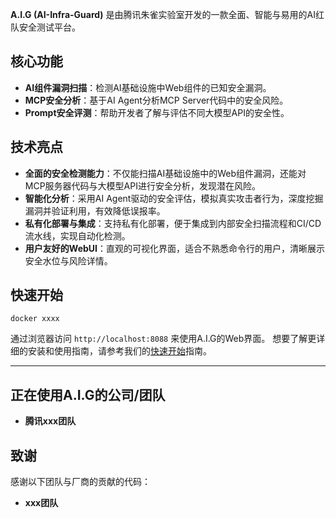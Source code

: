 **A.I.G (AI-Infra-Guard)** 是由腾讯朱雀实验室开发的一款全面、智能与易用的AI红队安全测试平台。

## 核心功能

- **AI组件漏洞扫描**：检测AI基础设施中Web组件的已知安全漏洞。
- **MCP安全分析**：基于AI Agent分析MCP Server代码中的安全风险。
- **Prompt安全评测**：帮助开发者了解与评估不同大模型API的安全性。

## 技术亮点

- **全面的安全检测能力**：不仅能扫描AI基础设施中的Web组件漏洞，还能对MCP服务器代码与大模型API进行安全分析，发现潜在风险。
- **智能化分析**：采用AI Agent驱动的安全评估，模拟真实攻击者行为，深度挖掘漏洞并验证利用，有效降低误报率。
- **私有化部署与集成**：支持私有化部署，便于集成到内部安全扫描流程和CI/CD流水线，实现自动化检测。
- **用户友好的WebUI**：直观的可视化界面，适合不熟悉命令行的用户，清晰展示安全水位与风险详情。

## 快速开始

```
docker xxxx
```
通过浏览器访问 `http://localhost:8088` 来使用A.I.G的Web界面。
想要了解更详细的安装和使用指南，请参考我们的[快速开始](/help?menu=getting-started)指南。

---


## 正在使用A.I.G的公司/团队
 - **腾讯xxx团队**



## 致谢
感谢以下团队与厂商的贡献的代码：
- **xxx团队**